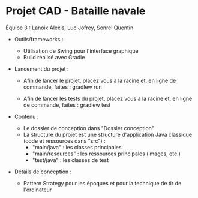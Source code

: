 # Projet CAD - Bataille navale
Équipe 3 : Lanoix Alexis, Luc Jofrey, Sonrel Quentin

- Outils/frameworks :
  - Utilisation de Swing pour l'interface graphique
  - Build réalisé avec Gradle

- Lancement du projet :
  - Afin de lancer le projet, placez vous à la racine et, en ligne de commande, faites :
    gradlew run
    
  - Afin de lancer les tests du projet, placez vous à la racine et, en ligne de commande, faites :
    gradlew test

- Contenu :
  - Le dossier de conception dans "Dossier conception"
  - La structure du projet est une structure d'application Java classique (code et ressources dans "src") :
    - "main/java"      : les classes principales
    - "main/resources" : les ressources principales (images, etc.)
    - "test/java"      : les classes de test

- Détails de conception :
  - Pattern Strategy pour les époques et pour la technique de tir de l'ordinateur
